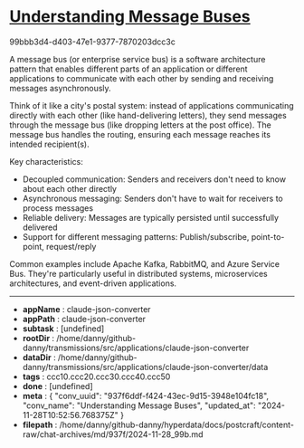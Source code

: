 # [Understanding Message Buses](https://claude.ai/chat/937f6ddf-f424-43ec-9d15-3948e104fc18)

99bbb3d4-d403-47e1-9377-7870203dcc3c

 A message bus (or enterprise service bus) is a software architecture pattern that enables different parts of an application or different applications to communicate with each other by sending and receiving messages asynchronously.

Think of it like a city's postal system: instead of applications communicating directly with each other (like hand-delivering letters), they send messages through the message bus (like dropping letters at the post office). The message bus handles the routing, ensuring each message reaches its intended recipient(s).

Key characteristics:
- Decoupled communication: Senders and receivers don't need to know about each other directly
- Asynchronous messaging: Senders don't have to wait for receivers to process messages
- Reliable delivery: Messages are typically persisted until successfully delivered
- Support for different messaging patterns: Publish/subscribe, point-to-point, request/reply

Common examples include Apache Kafka, RabbitMQ, and Azure Service Bus. They're particularly useful in distributed systems, microservices architectures, and event-driven applications.

---

* **appName** : claude-json-converter
* **appPath** : claude-json-converter
* **subtask** : [undefined]
* **rootDir** : /home/danny/github-danny/transmissions/src/applications/claude-json-converter
* **dataDir** : /home/danny/github-danny/transmissions/src/applications/claude-json-converter/data
* **tags** : ccc10.ccc20.ccc30.ccc40.ccc50
* **done** : [undefined]
* **meta** : {
  "conv_uuid": "937f6ddf-f424-43ec-9d15-3948e104fc18",
  "conv_name": "Understanding Message Buses",
  "updated_at": "2024-11-28T10:52:56.768375Z"
}
* **filepath** : /home/danny/github-danny/hyperdata/docs/postcraft/content-raw/chat-archives/md/937f/2024-11-28_99b.md